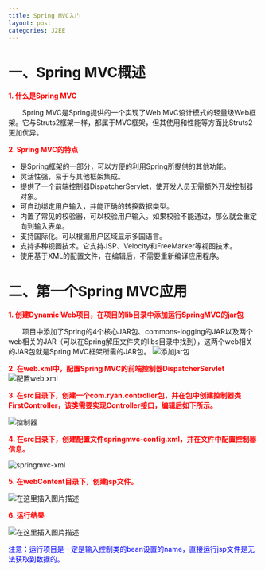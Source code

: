 ```yaml
---
title: Spring MVC入门
layout: post
categories: J2EE
---
```




# 一、Spring MVC概述

**<font color = "red">  1. 什么是Spring MVC</font>**

&emsp;&emsp;Spring MVC是Spring提供的一个实现了Web MVC设计模式的轻量级Web框架。它与Struts2框架一样，都属于MVC框架，但其使用和性能等方面比Struts2更加优异。

 **<font color = "red">2. Spring MVC的特点</font>**

- 是Spring框架的一部分，可以方便的利用Spring所提供的其他功能。
- 灵活性强，易于与其他框架集成。
- 提供了一个前端控制器DispatcherServlet，使开发人员无需额外开发控制器对象。
- 可自动绑定用户输入，并能正确的转换数据类型。
- 内置了常见的校验器，可以校验用户输入。如果校验不能通过，那么就会重定向到输入表单。
- 支持国际化。可以根据用户区域显示多国语言。
- 支持多种视图技术。它支持JSP、Velocity和FreeMarker等视图技术。
- 使用基于XML的配置文件，在编辑后，不需要重新编译应用程序。

# 二、第一个Spring MVC应用

**<font color = "red">  1. 创建Dynamic Web项目，在项目的lib目录中添加运行SpringMVC的jar包</font>**

&emsp;&emsp;项目中添加了Spring的4个核心JAR包、commons-logging的JAR以及两个web相关的JAR（可以在Spring解压文件夹的libs目录中找到），这两个web相关的JAR包就是Spring MVC框架所需的JAR包。
![添加jar包](https://img-blog.csdnimg.cn/20200309101501653.png?x-oss-process=image/watermark,type_ZmFuZ3poZW5naGVpdGk,shadow_10,text_aHR0cHM6Ly9ibG9nLmNzZG4ubmV0L3FxXzQxNDIyNDQ4,size_1,color_FFFFFF,t_0)


**<font color = "red">  2. 在web.xml中，配置Spring MVC的前端控制器DispatcherServlet</font>**
![配置web.xml](https://img-blog.csdnimg.cn/20200309101854135.png?x-oss-process=image/watermark,type_ZmFuZ3poZW5naGVpdGk,shadow_10,text_aHR0cHM6Ly9ibG9nLmNzZG4ubmV0L3FxXzQxNDIyNDQ4,size_1,color_FFFFFF,t_0)


**<font color = "red">  3. 在src目录下，创建一个com.ryan.controller包，并在包中创建控制器类FirstController，该类需要实现Controller接口，编辑后如下所示。</font>**

![控制器](https://img-blog.csdnimg.cn/20200309102034466.png?x-oss-process=image/watermark,type_ZmFuZ3poZW5naGVpdGk,shadow_10,text_aHR0cHM6Ly9ibG9nLmNzZG4ubmV0L3FxXzQxNDIyNDQ4,size_1,color_FFFFFF,t_0)

**<font color = "red">  4. 在src目录下，创建配置文件springmvc-config.xml，并在文件中配置控制器信息。</font>**

![springmvc-xml](https://img-blog.csdnimg.cn/20200309102213827.png?x-oss-process=image/watermark,type_ZmFuZ3poZW5naGVpdGk,shadow_10,text_aHR0cHM6Ly9ibG9nLmNzZG4ubmV0L3FxXzQxNDIyNDQ4,size_1,color_FFFFFF,t_0)


**<font color = "red">  5. 在webContent目录下，创建jsp文件。</font>**


![在这里插入图片描述](https://img-blog.csdnimg.cn/20200309102434295.png?x-oss-process=image/watermark,type_ZmFuZ3poZW5naGVpdGk,shadow_10,text_aHR0cHM6Ly9ibG9nLmNzZG4ubmV0L3FxXzQxNDIyNDQ4,size_1,color_FFFFFF,t_0)



**<font color = "red">  6. 运行结果</font>**

![在这里插入图片描述](https://img-blog.csdnimg.cn/20200309135540188.png?x-oss-process=image/watermark,type_ZmFuZ3poZW5naGVpdGk,shadow_10,text_aHR0cHM6Ly9ibG9nLmNzZG4ubmV0L3FxXzQxNDIyNDQ4,size_1,color_FFFFFF,t_0)


<font color = "blue">注意：运行项目是一定是输入控制类的bean设置的name，直接运行jsp文件是无法获取到数据的。</font>